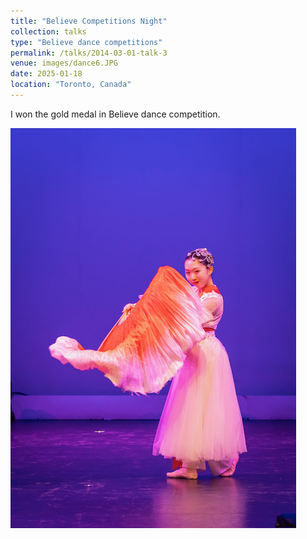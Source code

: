 ```yaml
---
title: "Believe Competitions Night"
collection: talks
type: "Believe dance competitions"
permalink: /talks/2014-03-01-talk-3
venue: images/dance6.JPG
date: 2025-01-18
location: "Toronto, Canada"
---
```


I won the gold medal in Believe dance competition.

![Dance10](/images/dance10.JPG)
